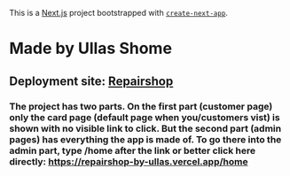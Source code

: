 This is a [Next.js](https://nextjs.org) project bootstrapped with [`create-next-app`](https://nextjs.org/docs/app/api-reference/cli/create-next-app).

# Made by Ullas Shome

## Deployment site: [Repairshop](https://repairshop-by-ullas.vercel.app/)

### The project has two parts. On the first part (customer page) only the card page (default page when you/customers vist) is shown with no visible link to click. But the second part (admin pages) has everything the app is made of. To go there into the admin part, type /home after the link or better click here directly: https://repairshop-by-ullas.vercel.app/home
